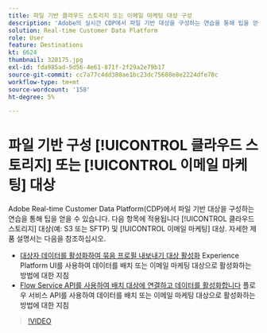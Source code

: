 ```yaml
---
title: 파일 기반 클라우드 스토리지 또는 이메일 마케팅 대상 구성
description: 'Adobe의 실시간 CDP에서 파일 기반 대상을 구성하는 연습을 통해 팁을 얻을 수 있습니다. 클라우드 스토리지 대상(예: S3 또는 SFTP) 및 이메일 마케팅 대상에도 적용됩니다.'
solution: Real-time Customer Data Platform
role: User
feature: Destinations
kt: 6624
thumbnail: 328175.jpg
exl-id: fda985ad-5d56-4e61-871f-2f29a2e79b17
source-git-commit: cc7a77c4dd380ae1bc23dc75608e8e2224dfe78c
workflow-type: tm+mt
source-wordcount: '158'
ht-degree: 5%

---
```


# 파일 기반 구성 [!UICONTROL 클라우드 스토리지] 또는 [!UICONTROL 이메일 마케팅] 대상

Adobe Real-time Customer Data Platform(CDP)에서 파일 기반 대상을 구성하는 연습을 통해 팁을 얻을 수 있습니다. 다음 항목에 적용됩니다 [!UICONTROL 클라우드 스토리지] 대상(예: S3 또는 SFTP) 및 [!UICONTROL 이메일 마케팅] 대상. 자세한 제품 설명서는 다음을 참조하십시오.

* [대상자 데이터를 활성화하여 묶음 프로필 내보내기 대상 활성화](https://experienceleague.adobe.com/docs/experience-platform/destinations/ui/activate/activate-batch-profile-destinations.html) Experience Platform UI를 사용하여 데이터를 배치 또는 이메일 마케팅 대상으로 활성화하는 방법에 대한 지침
* [Flow Service API를 사용하여 배치 대상에 연결하고 데이터를 활성화합니다](https://experienceleague.adobe.com/docs/experience-platform/destinations/api/connect-activate-batch-destinations.html) 플로우 서비스 API를 사용하여 데이터를 배치 또는 이메일 마케팅 대상으로 활성화하는 방법에 대한 지침

>[!VIDEO](https://video.tv.adobe.com/v/328175/?quality=12&learn=on)
